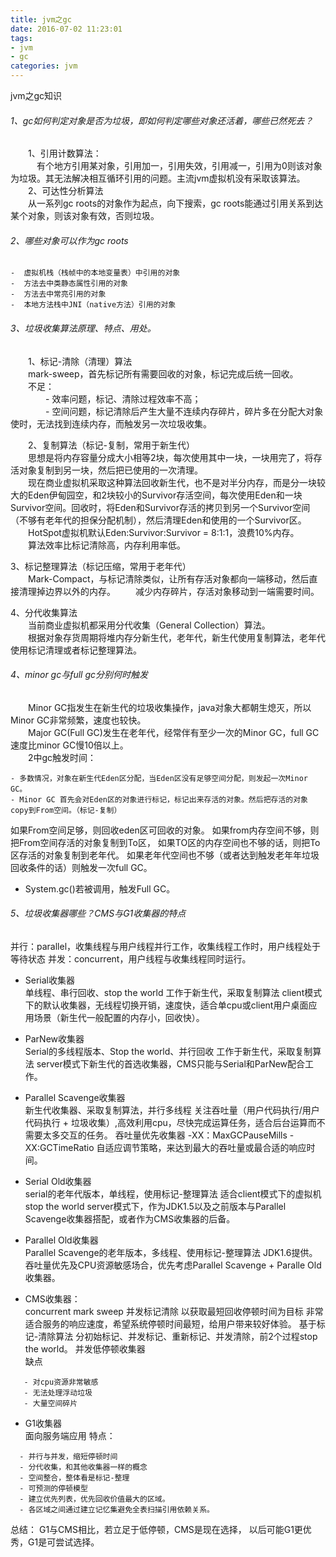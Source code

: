 ```yaml
---
title: jvm之gc
date: 2016-07-02 11:23:01
tags:
- jvm
- gc
categories: jvm
---
```



jvm之gc知识

<!-- more -->

###### 1、gc如何判定对象是否为垃圾，即如何判定哪些对象还活着，哪些已然死去？    
　　1、引用计数算法：   
　　　有个地方引用某对象，引用加一，引用失效，引用减一，引用为0则该对象为垃圾。其无法解决相互循环引用的问题。主流jvm虚拟机没有采取该算法。   
　　2、可达性分析算法   
　　从一系列gc roots的对象作为起点，向下搜索，gc roots能通过引用关系到达某个对象，则该对象有效，否则垃圾。   

###### 2、哪些对象可以作为gc roots    
```
-  虚拟机栈（栈帧中的本地变量表）中引用的对象   
-  方法去中类静态属性引用的对象
-  方法去中常亮引用的对象
-  本地方法栈中JNI（native方法）引用的对象
```
###### 3、垃圾收集算法原理、特点、用处。
　　1、标记-清除（清理）算法   
  　　mark-sweep，首先标记所有需要回收的对象，标记完成后统一回收。   
　　不足：   
　　　　- 效率问题，标记、清除过程效率不高；   
　　　　- 空间问题，标记清除后产生大量不连续内存碎片，碎片多在分配大对象使时，无法找到连续内存，而触发另一次垃圾收集。

　　2、复制算法（标记-复制，常用于新生代）  
　　思想是将内存容量分成大小相等2块，每次使用其中一块，一块用完了，将存活对象复制到另一块，然后把已使用的一次清理。    
　　现在商业虚拟机采取这种算法回收新生代，也不是对半分内存，而是分一块较大的Eden伊甸园空，和2块较小的Survivor存活空间，每次使用Eden和一块Survivor空间。回收时，将Eden和Survivor存活的拷贝到另一个Survivor空间（不够有老年代的担保分配机制），然后清理Eden和使用的一个Survivor区。   
　　HotSpot虚拟机默认Eden:Survivor:Survivor = 8:1:1，浪费10%内存。   
　　算法效率比标记清除高，内存利用率低。

  3、标记整理算法（标记压缩，常用于老年代）    
　　Mark-Compact，与标记清除类似，让所有存活对象都向一端移动，然后直接清理掉边界以外的内存。
　　减少内存碎片，存活对象移动到一端需要时间。


  4、分代收集算法    
　　当前商业虚拟机都采用分代收集（General Collection）算法。   
　　根据对象存货周期将堆内存分新生代，老年代，新生代使用复制算法，老年代使用标记清理或者标记整理算法。

###### 4、minor gc与full gc分别何时触发
　　Minor GC指发生在新生代的垃圾收集操作，java对象大都朝生熄灭，所以Minor GC非常频繁，速度也较快。   
　　Major GC(Full GC)发生在老年代，经常伴有至少一次的Minor GC，full GC速度比minor GC慢10倍以上。   
　　2中gc触发时间：   
```
- 多数情况，对象在新生代Eden区分配，当Eden区没有足够空间分配，则发起一次Minor GC。
- Minor GC 首先会对Eden区的对象进行标记，标记出来存活的对象。然后把存活的对象copy到From空间。（标记-复制）
```
如果From空间足够，则回收eden区可回收的对象。
如果from内存空间不够，则把From空间存活的对象复制到To区，
如果TO区的内存空间也不够的话，则把To区存活的对象复制到老年代。
如果老年代空间也不够（或者达到触发老年年垃圾回收条件的话）则触发一次full GC。
- System.gc()若被调用，触发Full GC。

###### 5、垃圾收集器哪些？CMS与G1收集器的特点
并行：parallel，收集线程与用户线程并行工作，收集线程工作时，用户线程处于等待状态
并发：concurrent，用户线程与收集线程同时运行。

- Serial收集器       
  单线程、串行回收、stop the world
  工作于新生代，采取复制算法
  client模式下的默认收集器，无线程切换开销，速度快，适合单cpu或client用户桌面应用场景（新生代一般配置的内存小，回收快）。

- ParNew收集器   
Serial的多线程版本、Stop the world、并行回收
工作于新生代，采取复制算法
server模式下新生代的首选收集器，CMS只能与Serial和ParNew配合工作。

- Parallel Scavenge收集器    
新生代收集器、采取复制算法，并行多线程
关注吞吐量（用户代码执行/用户代码执行 + 垃圾收集）,高效利用cpu，尽快完成运算任务，适合后台运算而不需要太多交互的任务。
吞吐量优先收集器
-XX：MaxGCPauseMills  -XX:GCTimeRatio
自适应调节策略，来达到最大的吞吐量或最合适的响应时间。

- Serial Old收集器   
serial的老年代版本，单线程，使用标记-整理算法
适合client模式下的虚拟机
stop the world
server模式下，作为JDK1.5以及之前版本与Parallel Scavenge收集器搭配，或者作为CMS收集器的后备。

- Parallel Old收集器   
Parallel Scavenge的老年版本，多线程、使用标记-整理算法
JDK1.6提供。
吞吐量优先及CPU资源敏感场合，优先考虑Parallel Scavenge + Paralle Old收集器。

- CMS收集器：   
concurrent mark sweep 并发标记清除
以获取最短回收停顿时间为目标
非常适合服务的响应速度，希望系统停顿时间最短，给用户带来较好体验。
基于标记-清除算法
分初始标记、并发标记、重新标记、并发清除，前2个过程stop the world。
并发低停顿收集器    
缺点
```
   - 对cpu资源非常敏感
   - 无法处理浮动垃圾
   - 大量空间碎片
```
- G1收集器   
 面向服务端应用
 特点：
```
  - 并行与并发，缩短停顿时间
  - 分代收集，和其他收集器一样的概念
  - 空间整合，整体看是标记-整理
  - 可预测的停顿模型
  - 建立优先列表，优先回收价值最大的区域。
  - 各区域之间通过建立记忆集避免全表扫描引用依赖关系。
```
  总结：
  G1与CMS相比，若立足于低停顿，CMS是现在选择， 以后可能G1更优秀，G1是可尝试选择。
